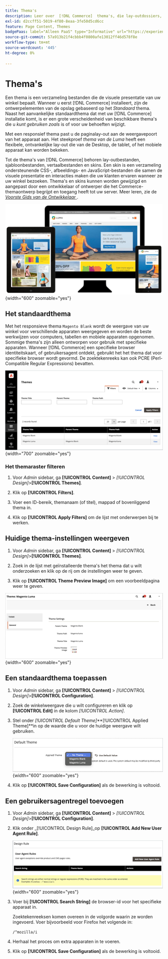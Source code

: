 ```yaml
---
title: Thema's
description: Leer over  [!DNL Commerce]  thema's, die lay-outdossiers, malplaatjedossiers, vertaaldossiers, en huiden omvatten die de blik en het gevoel van uw opslag bepalen.
exl-id: d2ccff51-5019-4f80-8eaa-3fe50d5cd6cc
feature: Page Content, Themes
badgePaas: label="Alleen PaaS" type="Informative" url="https://experienceleague.adobe.com/en/docs/commerce/user-guides/product-solutions" tooltip="Is alleen van toepassing op Adobe Commerce op Cloud-projecten (door Adobe beheerde PaaS-infrastructuur) en op projecten in het veld."
source-git-commit: 57a913b21f4cbbb4f0800afe13012ff46d578f8e
workflow-type: tm+mt
source-wordcount: '445'
ht-degree: 0%

---
```


# Thema&#39;s

Een thema is een verzameling bestanden die de visuele presentatie van uw winkel bepaalt. Wanneer u eerst [!DNL Commerce] installeert, zijn de ontwerpelementen van de opslag gebaseerd op het _Standaard_ thema. Naast het aanvankelijke standaardthema dat met uw [!DNL Commerce] installatie komt, is er een grote verscheidenheid van beschikbare thema&#39;s die u _kunt gebruiken zoals_ is of voor uw behoeften wijzigt.

Met een responsief thema past u de paginalay-out aan de weergavepoort van het apparaat aan. Het steekproef _thema van de Luma_ heeft een flexibele, ontvankelijke lay-out die van de Desktop, de tablet, of het mobiele apparaat kan worden bekeken.

Tot de thema&#39;s van [!DNL Commerce] behoren lay-outbestanden, sjabloonbestanden, vertaalbestanden en skins. Een skin is een verzameling ondersteunende CSS-, afbeeldings- en JavaScript-bestanden die samen de visuele presentatie en interacties maken die uw klanten ervaren wanneer ze uw winkel bezoeken. Thema&#39;s en skins kunnen worden gewijzigd en aangepast door een ontwikkelaar of ontwerper die het Commerce-themaontwerp begrijpt en toegang heeft tot uw server. Meer leren, zie de [_Voorste Gids van de Ontwikkelaar_ ](https://developer.adobe.com/commerce/frontend-core/guide/themes/).

![ thema van de Luma ](./assets/design-responsive.png){width="600" zoomable="yes"}

## Het standaardthema

Met het responsieve thema `Magento Blank` wordt de weergave van uw winkel voor verschillende apparaten weergegeven en worden de beste werkwijzen voor computers, tabellen en mobiele apparaten opgenomen. Sommige thema&#39;s zijn alleen ontworpen voor gebruik met specifieke apparaten. Wanneer [!DNL Commerce] een specifieke browser identiteitskaart, of gebruikersagent ontdekt, gebruikt het het thema dat voor specifieke browser wordt gevormd. De zoektekenreeks kan ook PCRE (Perl-Compatible Regular Expressions) bevatten.

![ Thema&#39;s ](./assets/themes.png){width="700" zoomable="yes"}

### Het themaraster filteren

1. Voor _Admin_ sidebar, ga **[!UICONTROL Content]** > _[!UICONTROL Design]_>**[!UICONTROL Themes]**.

1. Klik op **[!UICONTROL Filters]**.

1. Voer een ID-bereik, themanaam (of titel), mappad of bovenliggend thema in.

1. Klik op **[!UICONTROL Apply Filters]** om de lijst met onderwerpen bij te werken.

## Huidige thema-instellingen weergeven

1. Voor _Admin_ sidebar, ga **[!UICONTROL Content]** > _[!UICONTROL Design]_>**[!UICONTROL Themes]**.

1. Zoek in de lijst met geïnstalleerde thema&#39;s het thema dat u wilt onderzoeken en klik op de rij om de instellingen weer te geven.

1. Klik op **[!UICONTROL Theme Preview Image]** om een voorbeeldpagina weer te geven.

![ het thema van de Voorproef ](./assets/theme-settings.png){width="600" zoomable="yes"}

## Een standaardthema toepassen

1. Voor _Admin_ sidebar, ga **[!UICONTROL Content]** > _[!UICONTROL Design]_>**[!UICONTROL Configuration]**.

1. Zoek de winkelweergave die u wilt configureren en klik op **[!UICONTROL Edit]** in de kolom _[!UICONTROL Action]_.

1. Stel onder _[!UICONTROL Default Theme]_**[!UICONTROL Applied Theme]**in op de waarde die u voor de huidige weergave wilt gebruiken.

   ![ Toegepast Thema ](./assets/theme-default-apply.png){width="600" zoomable="yes"}

1. Klik op **[!UICONTROL Save Configuration]** als de bewerking is voltooid.

## Een gebruikersagentregel toevoegen

1. Voor _Admin_ sidebar, ga **[!UICONTROL Content]** > _[!UICONTROL Design]_>**[!UICONTROL Configuration]**.

1. Klik onder _[!UICONTROL Design Rule]_op **[!UICONTROL Add New User Agent Rule]**.

   ![ Regel van het Ontwerp ](./assets/theme-design-rule.png){width="600" zoomable="yes"}

1. Voer bij **[!UICONTROL Search String]** de browser-id voor het specifieke apparaat in.

   Zoektekenreeksen komen overeen in de volgorde waarin ze worden ingevoerd. Voer bijvoorbeeld voor Firefox het volgende in:

   `/^mozilla/i`

1. Herhaal het proces om extra apparaten in te voeren.

1. Klik op **[!UICONTROL Save Configuration]** als de bewerking is voltooid.
